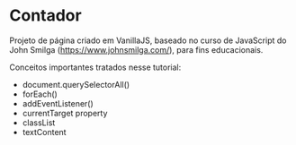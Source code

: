 # Contador

Projeto de página criado em VanillaJS, baseado no curso de JavaScript do John Smilga (https://www.johnsmilga.com/), para fins educacionais.

Conceitos importantes tratados nesse tutorial:
 
- document.querySelectorAll()
- forEach()
- addEventListener()
- currentTarget property
- classList
- textContent